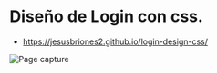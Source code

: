 # Diseño de Login con css.

* https://jesusbriones2.github.io/login-design-css/

![Page capture](page_capture.png "Page capture")
